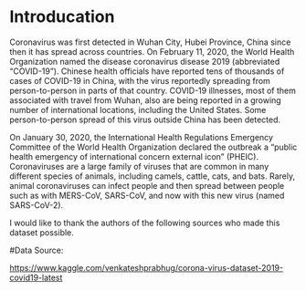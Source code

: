 # Introducation

Coronavirus was first detected in Wuhan City, Hubei Province, China since then it has spread across countries. On February 11, 2020, the World Health Organization named the disease coronavirus disease 2019 (abbreviated “COVID-19”).
Chinese health officials have reported tens of thousands of cases of COVID-19 in China, with the virus reportedly spreading from person-to-person in parts of that country. COVID-19 illnesses, most of them associated with travel from Wuhan, also are being reported in a growing number of international locations, including the United States. Some person-to-person spread of this virus outside China has been detected.

On January 30, 2020, the International Health Regulations Emergency Committee of the World Health Organization declared the outbreak a “public health emergency of international concern external icon” (PHEIC). Coronaviruses are a large family of viruses that are common in many different species of animals, including camels, cattle, cats, and bats. Rarely, animal coronaviruses can infect people and then spread between people such as with MERS-CoV, SARS-CoV, and now with this new virus (named SARS-CoV-2).

I would like to thank the authors of the following sources who made this dataset possible.

#Data Source: 

https://www.kaggle.com/venkateshprabhug/corona-virus-dataset-2019-covid19-latest
